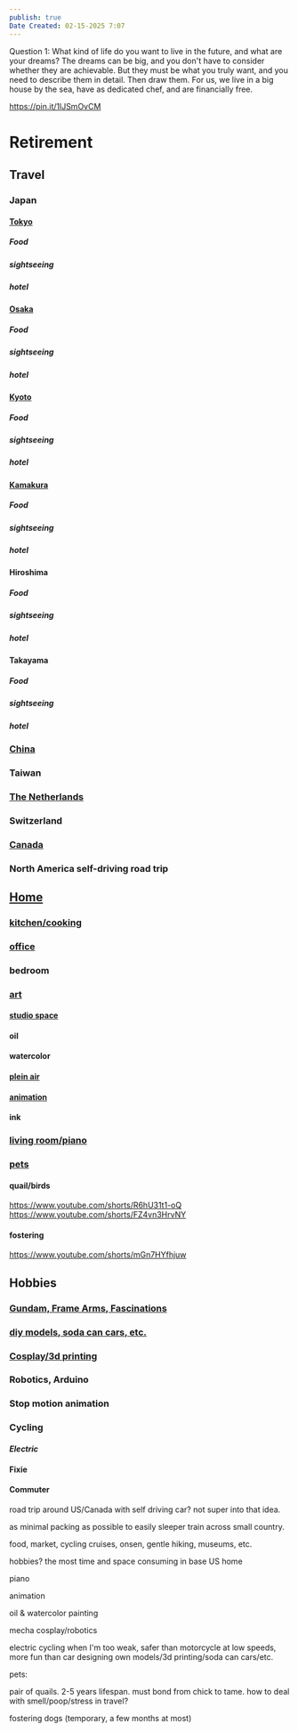 ```yaml
---
publish: true
Date Created: 02-15-2025 7:07
---
```

Question 1: What kind of life do you want to live in the future, and
what are your dreams? The dreams can be big, and you don\'t have to
consider whether they are achievable. But they must be what you truly
want, and you need to describe them in detail. Then draw them. For us,
we live in a big house by the sea, have as dedicated chef, and are
financially free.

https://pin.it/1lJSmOvCM

# Retirement 

## Travel

### Japan

#### [Tokyo](https://www.pinterest.com/gchen1217/tokyo/)

##### Food

##### sightseeing

##### hotel

#### [Osaka](https://www.pinterest.com/gchen1217/osaka/)

##### Food

##### sightseeing

##### hotel

#### [Kyoto](https://www.pinterest.com/gchen1217/kyoto/)

##### Food

##### sightseeing

##### hotel

#### [Kamakura](https://www.pinterest.com/gchen1217/kamakura/)

##### Food

##### sightseeing

##### hotel

#### Hiroshima

##### Food

##### sightseeing

##### hotel

#### Takayama

##### Food

##### sightseeing

##### hotel

### [China](https://www.pinterest.com/gchen1217/china/)

### Taiwan

### [The Netherlands](https://www.pinterest.com/gchen1217/the-netherlands/)

### Switzerland

### [Canada](https://www.pinterest.com/pin/877639046147859475/)

### North America self-driving road trip

## [Home](https://www.pinterest.com/gchen1217/house)

### [kitchen/cooking](https://www.pinterest.com/gchen1217/house/kitchen/)

### [office](https://www.pinterest.com/gchen1217/house/office/)

### bedroom

### [art](https://www.pinterest.com/gchen1217/painting/)

#### [studio space](https://www.pinterest.com/gchen1217/painting/studio/)

#### oil

#### watercolor 

#### [plein air](https://www.pinterest.com/gchen1217/painting/plein-air/)

#### [animation](https://www.pinterest.com/gchen1217/painting/animation/)

#### ink

### [living room/piano](https://www.pinterest.com/gchen1217/house/living-room/)

### [pets](https://www.pinterest.com/gchen1217/pets/)

#### quail/birds
https://www.youtube.com/shorts/R6hU31t1-oQ
https://www.youtube.com/shorts/FZ4vn3HrvNY

#### fostering
https://www.youtube.com/shorts/mGn7HYfhjuw

## Hobbies

### [Gundam, Frame Arms, Fascinations](https://www.pinterest.com/gchen1217/models/)

### [diy models, soda can cars, etc.](https://www.pinterest.com/gchen1217/models/)

### [Cosplay/3d printing](https://www.pinterest.com/gchen1217/models/)

### Robotics, Arduino

### Stop motion animation

### Cycling

#### *Electric*

#### Fixie

#### Commuter

road trip around US/Canada with self driving car? not super into that
idea.

as minimal packing as possible to easily sleeper train across small
country.

food, market, cycling cruises, onsen, gentle hiking, museums, etc.

hobbies? the most time and space consuming in base US home

piano

animation

oil & watercolor painting

mecha cosplay/robotics

electric cycling when I\'m too weak, safer than motorcycle at low
speeds, more fun than car designing own models/3d printing/soda can
cars/etc.

pets:

pair of quails. 2-5 years lifespan. must bond from chick to tame. how to
deal with smell/poop/stress in travel?

fostering dogs (temporary, a few months at most)
